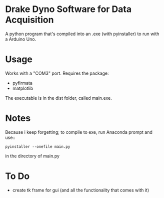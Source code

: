 Drake Dyno Software for Data Acquisition
=========================

A python program that's compiled into an .exe (with pyinstaller) to run with a Arduino Uno.

Usage
========

Works with a "COM3" port. 
Requires the package: 
- pyfirmata 
- matplotlib

The executable is in the dist folder, called main.exe. 

Notes
=========
Because i keep forgetting; to compile to exe, run Anaconda prompt and use::

    pyinstaller --onefile main.py
    
in the directory of main.py

To Do
======
- create tk frame for gui (and all the functionality that comes with it)
